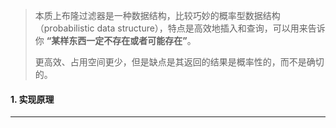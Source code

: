 >本质上布隆过滤器是一种数据结构，比较巧妙的概率型数据结构（probabilistic data structure），特点是高效地插入和查询，可以用来告诉你 **“某样东西一定不存在或者可能存在”**。
>
>更高效、占用空间更少，但是缺点是其返回的结果是概率性的，而不是确切的。

#### 1. 实现原理

---



















































































